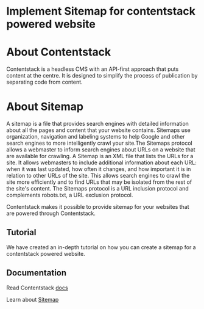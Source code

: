 # Implement Sitemap for contentstack powered website

# About Contentstack

Contentstack is a headless CMS with an API-first approach that puts content at the centre. It is designed to simplify the process of publication by separating code from content.

# About Sitemap 

A sitemap is a file that provides search engines with detailed information about all the pages and content that your website contains. Sitemaps use organization, navigation and labeling systems to help Google and other search engines to more intelligently crawl your site.The Sitemaps protocol allows a webmaster to inform search engines about URLs on a website that are available for crawling. A Sitemap is an XML file that lists the URLs for a site. It allows webmasters to include additional information about each URL: when it was last updated, how often it changes, and how important it is in relation to other URLs of the site. This allows search engines to crawl the site more efficiently and to find URLs that may be isolated from the rest of the site's content. The Sitemaps protocol is a URL inclusion protocol and complements robots.txt, a URL exclusion protocol.

Contentstack makes it possible to provide sitemap for your websites that are powered through Contentstack.

## Tutorial

We have created an in-depth tutorial on how you can create a sitemap for a contentstack powered website.



## Documentation

Read Contentstack [docs](https://www.contentstack.com/docs/)

Learn about [Sitemap](https://en.wikipedia.org/wiki/Sitemaps)

